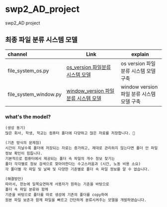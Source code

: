 # swp2_AD_project
swp2_AD project

## 최종 파일 분류 시스템 모델
| channel     | Link |  explain |
| :--------- | --------- | -------- |
| file_system_os.py  |[os_version 파일분류 시스템 모델](./file_system_os.py) |  os version 파일 분류 시스템 모델 구축 |
| file_system_window.py | [window_version 파일분류 시스템 모델](./file_system_window.py) | window version 파일 분류 시스템 모델 구축 |


### what's the model?

```
(생성 동기)
많은 회사, 학생, 학교는 컴퓨터 폴더에 다양하고 많은 자료를 저장합니다. 📂

(기존 방식의 문제점)
시간이 지날수록 폴더에 저장되는 자료는 증가하고, 제대로 관리하지 않는다면 폴더 안 파일 정보 확인이 힘듭니다.
기본적으로 컴퓨터에서 제공되는 폴더 속 파일의 개수 정보 찾기는
폴더 각각별로 정보 검색으로 찾아야한다는 수고스러움과 (시간, 노동 비용 소요)
각 폴더별 각 파일 및 날짜 및 다양한 기준별로 폴더 속 파일 정보를 알 수 없습니다.

(해결방안)
따라서, 한눈에 일목요연하게 사용자가 원하는 기준을 바탕으로
폴더 속 파일 분류와 함께 
기준을 바탕으로 폴더를 따로 생성에 기존의 폴더를 copy하여
원본 파일 보존과 함께 파일을 빠르고 간단하게 분류시켜주는 모델을 개발하였습니다.


```
